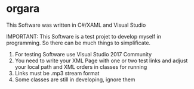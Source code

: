 # orgara

This Software was written in C#/XAML and Visual Studio

IMPORTANT: This Software is a test projet to develop myself in programming. So there can be much things to simplificate.

1. For testing Software use Visual Studio 2017 Community
2. You need to write your XML Page with one or two test links and adjust your local path and XML orders in classes for running 
3. Links must be .mp3 stream format
4. Some classes are still in developing, ignore them


